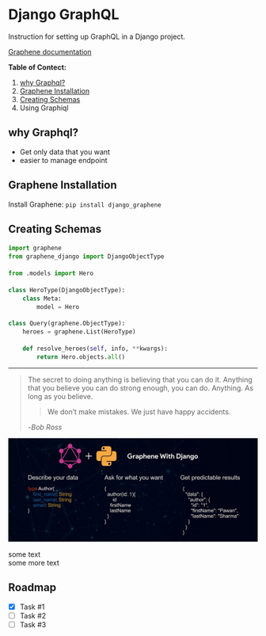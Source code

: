 #  Django GraphQL

Instruction for setting up GraphQL in a Django project.

[Graphene documentation](https://docs.graphene-python.org/en/latest/)

**Table of Contect:**

1. [why Graphql?](#why-graphql)
1. [Graphene Installation](#graphene-installtion)
1. [Creating Schemas](#creating-schemas)
1. Using Graphiql

## why Graphql?

- Get only data that you want 
- easier to manage endpoint

## Graphene Installation

Install  Graphene: `pip install django_graphene`

## Creating Schemas
```py
import graphene
from graphene_django import DjangoObjectType

from .models import Hero

class HeroType(DjangoObjectType):
    class Meta:
        model = Hero

class Query(graphene.ObjectType):
    heroes = graphene.List(HeroType)

    def resolve_heroes(self, info, **kwargs):
        return Hero.objects.all()
```

---
> The secret to doing anything is believing that you can do it. Anything that you believe you can do strong enough, you can do. Anything. As long as you believe.
>
>>We don’t make mistakes. We just have happy accidents.
>
> -<cite>Bob Ross</cite>


[![Graphene Django](./image_1.jpeg)](https://docs.graphene-python.org/en/latest/)

some text <br> some more text

## Roadmap
 - [x] Task #1
 - [ ] Task #2
 - [ ] Task #3
